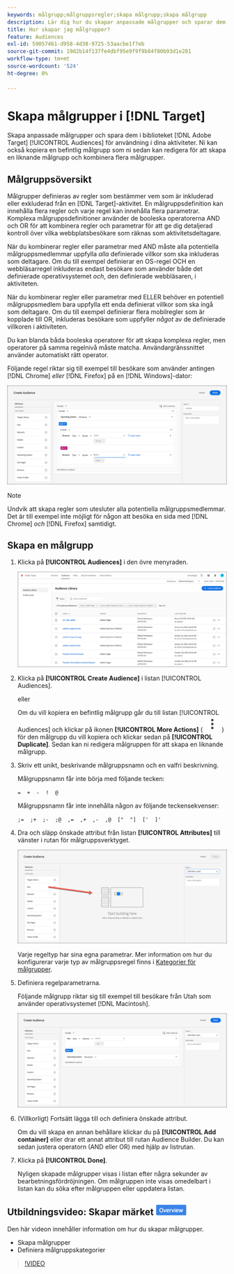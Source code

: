 ```yaml
---
keywords: målgrupp;målgruppsregler;skapa målgrupp;skapa målgrupp
description: Lär dig hur du skapar anpassade målgrupper och sparar dem i biblioteket  [!DNL Adobe Target] [!UICONTROL Audiences] för användning i aktiviteter.
title: Hur skapar jag målgrupper?
feature: Audiences
exl-id: 59057461-d958-4d38-9725-53aacbe1f7eb
source-git-commit: 19d2b14f137fe4dbf95e9f9f9b84f80b93d1e281
workflow-type: tm+mt
source-wordcount: '524'
ht-degree: 0%

---
```


# Skapa målgrupper i [!DNL Target]

Skapa anpassade målgrupper och spara dem i biblioteket [!DNL Adobe Target] [!UICONTROL Audiences] för användning i dina aktiviteter. Ni kan också kopiera en befintlig målgrupp som ni sedan kan redigera för att skapa en liknande målgrupp och kombinera flera målgrupper.

## Målgruppsöversikt

Målgrupper definieras av regler som bestämmer vem som är inkluderad eller exkluderad från en [!DNL Target]-aktivitet. En målgruppsdefinition kan innehålla flera regler och varje regel kan innehålla flera parametrar. Komplexa målgruppsdefinitioner använder de booleska operatorerna AND och OR för att kombinera regler och parametrar för att ge dig detaljerad kontroll över vilka webbplatsbesökare som räknas som aktivitetsdeltagare.

När du kombinerar regler eller parametrar med AND måste alla potentiella målgruppsmedlemmar uppfylla *alla* definierade villkor som ska inkluderas som deltagare. Om du till exempel definierar en OS-regel OCH en webbläsarregel inkluderas endast besökare som använder både det definierade operativsystemet *och*, den definierade webbläsaren, i aktiviteten.

När du kombinerar regler eller parametrar med ELLER behöver en potentiell målgruppsmedlem bara uppfylla ett enda definierat villkor som ska ingå som deltagare. Om du till exempel definierar flera mobilregler som är kopplade till OR, inkluderas besökare som uppfyller *något* av de definierade villkoren i aktiviteten.

Du kan blanda båda booleska operatorer för att skapa komplexa regler, men operatorer på samma regelnivå måste matcha. Användargränssnittet använder automatiskt rätt operator.

Följande regel riktar sig till exempel till besökare som använder antingen [!DNL Chrome] *eller* [!DNL Firefox] på en [!DNL Windows]-dator:

![Skapa målgrupp](assets/audience_create.png)

>[!NOTE]
>
>Undvik att skapa regler som utesluter alla potentiella målgruppsmedlemmar. Det är till exempel inte möjligt för någon att besöka en sida med [!DNL Chrome] *och* [!DNL Firefox] samtidigt.

## Skapa en målgrupp

1. Klicka på **[!UICONTROL Audiences]** i den övre menyraden.

   ![audiences_list image](assets/audiences_list.png)

1. Klicka på **[!UICONTROL Create Audience]** i listan [!UICONTROL Audiences].

   eller

   Om du vill kopiera en befintlig målgrupp går du till listan [!UICONTROL Audiences] och klickar på ikonen **[!UICONTROL More Actions]** ( ![Fler åtgärder-ikon](/help/main/assets/icons/MoreSmallListVert.svg) ) för den målgrupp du vill kopiera och klickar sedan på **[!UICONTROL Duplicate]**. Sedan kan ni redigera målgruppen för att skapa en liknande målgrupp.

1. Skriv ett unikt, beskrivande målgruppsnamn och en valfri beskrivning.

   Målgruppsnamn får inte börja med följande tecken:

   `=  +  -  !  @`

   Målgruppsnamn får inte innehålla någon av följande teckensekvenser:

   `;=  ;+  ;-  ;@  ,=  ,+  ,-  ,@  ["  "]  ['  ]'`

1. Dra och släpp önskade attribut från listan **[!UICONTROL Attributes]** till vänster i rutan för målgruppsverktyget.

   ![Dra och släpp attribut](assets/drag-attribute.png)

   Varje regeltyp har sina egna parametrar. Mer information om hur du konfigurerar varje typ av målgruppsregel finns i [Kategorier för målgrupper](/help/main/c-target/c-audiences/c-target-rules/target-rules.md#concept_E3A77E42F1644503A829B5107B20880D).

1. Definiera regelparametrarna.

   Följande målgrupp riktar sig till exempel till besökare från Utah som använder operativsystemet [!DNL Macintosh].

   ![Utah/Macintosh-målgrupp](assets/adience-builder.png)

1. (Villkorligt) Fortsätt lägga till och definiera önskade attribut.

   Om du vill skapa en annan behållare klickar du på **[!UICONTROL Add container]** eller drar ett annat attribut till rutan Audience Builder. Du kan sedan justera operatorn (AND eller OR) med hjälp av listrutan.

1. Klicka på **[!UICONTROL Done]**.

   Nyligen skapade målgrupper visas i listan efter några sekunder av bearbetningsfördröjningen. Om målgruppen inte visas omedelbart i listan kan du söka efter målgruppen eller uppdatera listan.

## Utbildningsvideo: Skapar märket ![Översikt](/help/main/assets/overview.png)

Den här videon innehåller information om hur du skapar målgrupper.

* Skapa målgrupper
* Definiera målgruppskategorier

>[!VIDEO](https://video.tv.adobe.com/v/17392)
